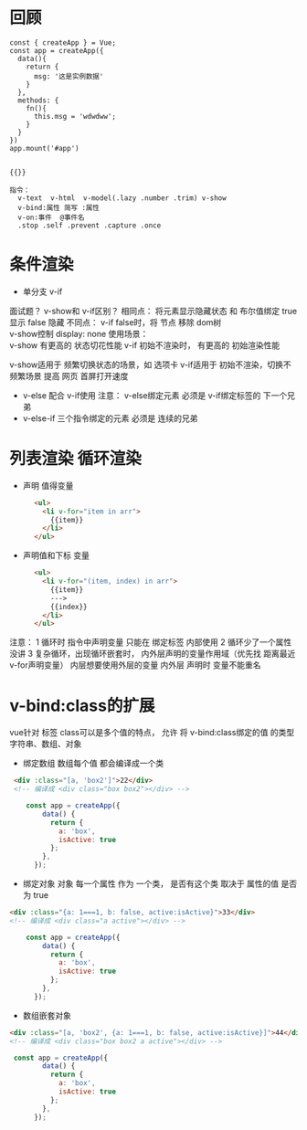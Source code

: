 # 回顾
```
const { createApp } = Vue;
const app = createApp({
  data(){
    return {
      msg: '这是实例数据'
    }
  },
  methods: {
    fn(){
      this.msg = 'wdwdww';
    }
  }
})
app.mount('#app')


{{}}

指令：
  v-text  v-html  v-model(.lazy .number .trim) v-show 
  v-bind:属性 简写 :属性
  v-on:事件  @事件名
  .stop .self .prevent .capture .once
```

# 条件渲染
+ 单分支  v-if

面试题？
  v-show和 v-if区别？
相同点：  将元素显示隐藏状态 和 布尔值绑定 true显示 false 隐藏
不同点：
  v-if false时，将 节点 移除 dom树   
  v-show控制 display: none
使用场景：  
  v-show 有更高的 状态切花性能
  v-if 初始不渲染时， 有更高的 初始渲染性能

  v-show适用于 频繁切换状态的场景，如  选项卡
  v-if适用于  初始不渲染，切换不频繁场景  提高 网页 首屏打开速度

+ v-else 配合 v-if使用
注意： v-else绑定元素 必须是 v-if绑定标签的 下一个兄弟
+ v-else-if
三个指令绑定的元素 必须是 连续的兄弟

# 列表渲染  循环渲染

+ 声明 值得变量
```html
      <ul>
        <li v-for="item in arr">
          {{item}}
        </li>
      </ul>
```
+ 声明值和下标 变量
```html
      <ul>
        <li v-for="(item, index) in arr">
          {{item}}
          --->
          {{index}}
        </li>
      </ul>
```

注意：
1 循环时 指令中声明变量 只能在 绑定标签 内部使用
2 循环少了一个属性 没讲
3 复杂循环，出现循环嵌套时， 内外层声明的变量作用域（优先找 距离最近 v-for声明变量）
  内层想要使用外层的变量 内外层 声明时  变量不能重名

# v-bind:class的扩展
vue针对 标签 class可以是多个值的特点， 允许 将 v-bind:class绑定的值 的类型 字符串、数组、对象

+ 绑定数组
数组每个值 都会编译成一个类
```html
 <div :class="[a, 'box2']">22</div>
 <!-- 编译成 <div class="box box2"></div> -->
```
```js
    const app = createApp({
        data() {
          return {
            a: 'box',
            isActive: true
          };
        },
      });
```
+ 绑定对象
对象 每一个属性 作为 一个类， 是否有这个类 取决于 属性的值 是否为 true
```html
<div :class="{a: 1===1, b: false, active:isActive}">33</div>
<!-- 编译成 <div class="a active"></div> -->
```
```js
    const app = createApp({
        data() {
          return {
            a: 'box',
            isActive: true
          };
        },
      });
```
+ 数组嵌套对象
```html
<div :class="[a, 'box2', {a: 1===1, b: false, active:isActive}]">44</div>
<!-- 编译成 <div class="box box2 a active"></div> -->
```
```js
 const app = createApp({
        data() {
          return {
            a: 'box',
            isActive: true
          };
        },
      });
```